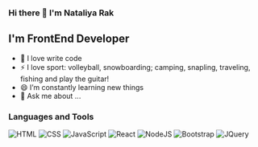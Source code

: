 ### Hi there 👋 I'm Nataliya Rak


## I'm FrontEnd Developer

- 🔭 I love write code
- ⚡ I love sport: volleyball, snowboarding;  camping, snapling, traveling, fishing and play the guitar!
- 😄 I’m constantly learning new things
- 💬 Ask me about ...

### Languages and Tools
![HTML](https://img.shields.io/badge/-HTML5-090909?style=for-the-badge&logo=HTML&logoColor=47C5FB)
![CSS](https://img.shields.io/badge/-CSS3-090909?style=for-the-badge&logo=CSS&logoColor=47C5FB)
![JavaScript](https://img.shields.io/badge/-JavaScript-090909?style=for-the-badge&logo=JavaScript&logoColor=FF5733)
![React](https://img.shields.io/badge/-React-090909?style=for-the-badge&logo=React&logoColor=47C5FB)
![NodeJS](https://img.shields.io/badge/-NodeJS-090909?style=for-the-badge&logo=NodeJs&logoColor=47C5FB)
![Bootstrap](https://img.shields.io/badge/-Bootstrap-090909?style=for-the-badge&logo=Bootstrap&logoColor=purple)
![JQuery](https://img.shields.io/badge/-JQuery-090909?style=for-the-badge&logo=JQuery&logoColor=47C5FB)

